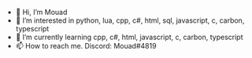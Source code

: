 - 👋 Hi, I’m Mouad
- 👀 I’m interested in python, lua, cpp, c#, html, sql, javascript, c, carbon, typescript
- 🌱 I’m currently learning cpp, c#, html, javascript, c, carbon, typescript
- 📫 How to reach me. Discord: Mouad#4819

<!---
NukinGang/Mouad scriptz is a ✨ special ✨ repository because its `README.md` (this file) appears on your GitHub profile.
You can click the Preview link to take a look at your changes.
--->
